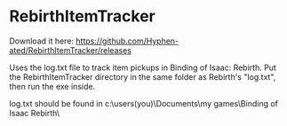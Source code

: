 RebirthItemTracker
==================

Download it here: https://github.com/Hyphen-ated/RebirthItemTracker/releases

Uses the log.txt file to track item pickups in Binding of Isaac: Rebirth.
Put the RebirthItemTracker directory in the same folder as Rebirth's "log.txt",
then run the exe inside.

log.txt should be found in c:\users\(you)\Documents\my games\Binding of Isaac Rebirth\
